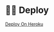 # 🏃‍♂️ Deploy 
[Deploy On Heroku](https://heroku.com/deploy?template=https://github.com/MysticKaBaap/Denver.git)
